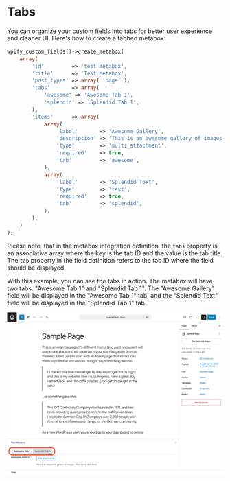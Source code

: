 # Tabs

You can organize your custom fields into tabs for better user experience and cleaner UI. Here's how to create a tabbed metabox:

```php
wpify_custom_fields()->create_metabox(
    array(
        'id'         => 'test_metabox',
        'title'      => 'Test Metabox',
        'post_types' => array( 'page' ),
        'tabs'       => array(
            'awesome' => 'Awesome Tab 1',
            'splendid' => 'Splendid Tab 1',
        ),
        'items'      => array(
            array(
                'label'       => 'Awesome Gallery',
                'description' => 'This is an awesome gallery of images. Pick some nice ones!',
                'type'        => 'multi_attachment',
                'required'    => true,
                'tab'         => 'awesome',
            ),
            array(
                'label'       => 'Splendid Text',
                'type'        => 'text',
                'required'    => true,
                'tab'         => 'splendid',
            ),
        ),
    )
);
```

Please note, that in the metabox integration definition, the `tabs` property is an associative array where the key is the tab ID and the value is the tab title. The `tab` property in the field definition refers to the tab ID where the field should be displayed.

With this example, you can see the tabs in action. The metabox will have two tabs: "Awesome Tab 1" and "Splendid Tab 1". The "Awesome Gallery" field will be displayed in the "Awesome Tab 1" tab, and the "Splendid Text" field will be displayed in the "Splendid Tab 1" tab.

![Tabbed Metabox](../images/feature-tabs.png)
